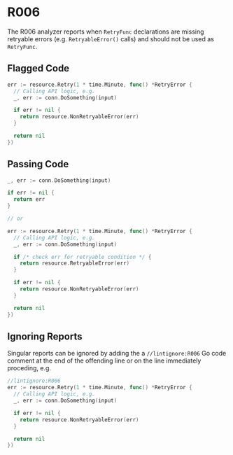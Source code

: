 # R006

The R006 analyzer reports when `RetryFunc` declarations are missing retryable errors (e.g. `RetryableError()` calls) and should not be used as `RetryFunc`.

## Flagged Code

```go
err := resource.Retry(1 * time.Minute, func() *RetryError {
  // Calling API logic, e.g.
  _, err := conn.DoSomething(input)

  if err != nil {
    return resource.NonRetryableError(err)
  }

  return nil
})
```

## Passing Code

```go
_, err := conn.DoSomething(input)

if err != nil {
  return err
}

// or

err := resource.Retry(1 * time.Minute, func() *RetryError {
  // Calling API logic, e.g.
  _, err := conn.DoSomething(input)

  if /* check err for retryable condition */ {
    return resource.RetryableError(err)
  }

  if err != nil {
    return resource.NonRetryableError(err)
  }

  return nil
})
```

## Ignoring Reports

Singular reports can be ignored by adding the a `//lintignore:R006` Go code comment at the end of the offending line or on the line immediately proceding, e.g.

```go
//lintignore:R006
err := resource.Retry(1 * time.Minute, func() *RetryError {
  // Calling API logic, e.g.
  _, err := conn.DoSomething(input)

  if err != nil {
    return resource.NonRetryableError(err)
  }

  return nil
})
```
